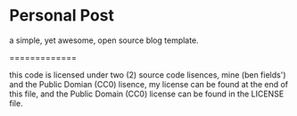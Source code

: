 Personal Post
=============

a simple, yet awesome, open source blog template.

=============

this code is licensed under two (2) source code lisences, mine (ben fields') and the Public Domian (CC0) lisence, my license can be found at the end of this file, and the Public Domain (CC0) license can be found in the LICENSE file.
